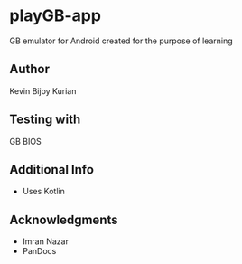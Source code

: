 # playGB-app
GB emulator for Android created for the purpose of learning

## Author
Kevin Bijoy Kurian

## Testing with
GB BIOS
## Additional Info
* Uses Kotlin
## Acknowledgments
* Imran Nazar
* PanDocs
